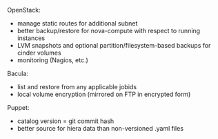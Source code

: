 OpenStack:

* manage static routes for additional subnet
* better backup/restore for nova-compute with respect to running instances
* LVM snapshots and optional partition/filesystem-based backups
  for cinder volumes
* monitoring (Nagios, etc.)

Bacula:

* list and restore from any applicable jobids
* local volume encryption (mirrored on FTP in encrypted form)

Puppet:

* catalog version = git commit hash
* better source for hiera data than non-versioned .yaml files
